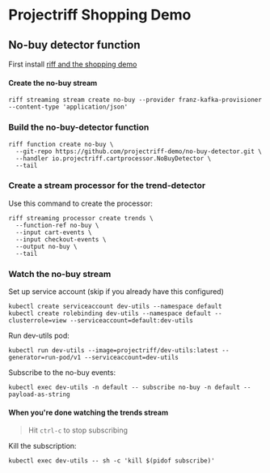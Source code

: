 # Projectriff Shopping Demo

## No-buy detector function

First install [riff and the shopping demo](README.md)

#### Create the no-buy stream

```
riff streaming stream create no-buy --provider franz-kafka-provisioner --content-type 'application/json'
```

### Build the no-buy-detector function

```
riff function create no-buy \
  --git-repo https://github.com/projectriff-demo/no-buy-detector.git \
  --handler io.projectriff.cartprocessor.NoBuyDetector \
  --tail
```

### Create a stream processor for the trend-detector

Use this command to create the processor:

```
riff streaming processor create trends \
  --function-ref no-buy \
  --input cart-events \
  --input checkout-events \
  --output no-buy \
  --tail
```

### Watch the no-buy stream

Set up service account (skip if you already have this configured)

```
kubectl create serviceaccount dev-utils --namespace default
kubectl create rolebinding dev-utils --namespace default --clusterrole=view --serviceaccount=default:dev-utils
```

Run dev-utils pod:

```
kubectl run dev-utils --image=projectriff/dev-utils:latest --generator=run-pod/v1 --serviceaccount=dev-utils
```

Subscribe to the no-buy events:

```
kubectl exec dev-utils -n default -- subscribe no-buy -n default --payload-as-string
```

#### When you're done watching the trends stream

> Hit `ctrl-c` to stop subscribing

Kill the subscription:

```
kubectl exec dev-utils -- sh -c 'kill $(pidof subscribe)'
```
